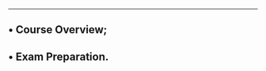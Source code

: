 ----------------------------
• Course Overview;
--------------------------
• Exam Preparation.
-------------------------------
